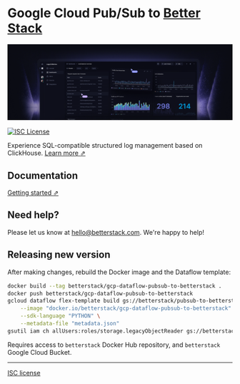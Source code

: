 # Google Cloud Pub/Sub to [Better Stack](https://betterstack.com/logs)

[![Better Stack dashboard](https://raw.githubusercontent.com/BetterStackHQ/logs-client-serilog/main/dashboard.png)](https://betterstack.com/telemetry)

[![ISC License](https://img.shields.io/badge/license-ISC-ff69b4.svg)](LICENSE.md)

Experience SQL-compatible structured log management based on ClickHouse. [Learn more ⇗](https://betterstack.com/telemetry)

## Documentation

[Getting started ⇗](https://betterstack.com/docs/logs/google-cloud-pubsub/)

## Need help?
Please let us know at [hello@betterstack.com](mailto:hello@betterstack.com). We're happy to help!

## Releasing new version

After making changes, rebuild the Docker image and the Dataflow template:

```bash
docker build --tag betterstack/gcp-dataflow-pubsub-to-betterstack .
docker push betterstack/gcp-dataflow-pubsub-to-betterstack
gcloud dataflow flex-template build gs://betterstack/pubsub-to-betterstack.json \
    --image "docker.io/betterstack/gcp-dataflow-pubsub-to-betterstack" \
    --sdk-language "PYTHON" \
    --metadata-file "metadata.json"
gsutil iam ch allUsers:roles/storage.legacyObjectReader gs://betterstack/pubsub-to-betterstack.json
```

Requires access to `betterstack` Docker Hub repository, and `betterstack` Google Cloud Bucket.

---

[ISC license](LICENSE.md)

